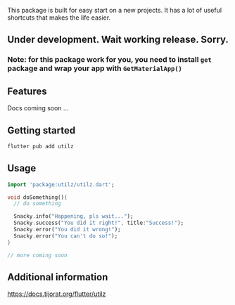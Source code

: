 This package is built for easy start on a new projects. It has a lot of useful
shortcuts that makes the life easier.

## Under development. Wait working release. Sorry.

### Note: for this package work for you, you need to install `get` package and wrap your app with `GetMaterialApp()`

## Features

Docs coming soon ...

## Getting started

```bash
flutter pub add utilz
```

## Usage


```dart
import 'package:utilz/utilz.dart';

void doSomething(){
  // do something

  Snacky.info("Happening, pls wait...");
  Snacky.success("You did it right!", title:"Success!");
  Snacky.error("You did it wrong!");
  Snacky.error("You can't do so!");
}

// more coming soon
```

## Additional information

https://docs.tijorat.org/flutter/utilz
